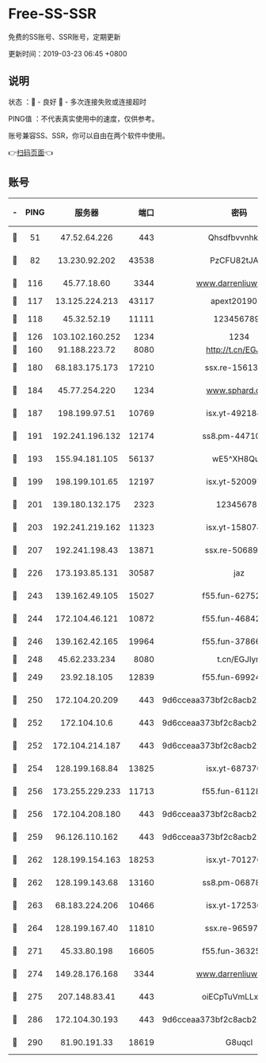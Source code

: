 # Free-SS-SSR

免费的SS账号、SSR账号，定期更新

更新时间：2019-03-23 06:45 +0800

## 说明

状态     ：🙂 - 良好 🙁 - 多次连接失败或连接超时

PING值   ：不代表真实使用中的速度，仅供参考。

账号兼容SS、SSR，你可以自由在两个软件中使用。

👉[扫码页面](https://liesauer.github.io/Free-SS-SSR/)👈

## 账号

|-|PING|服务器|端口|密码|加密方式|区域|
|:----:|:----:|:-----:|-----:|:----:|:----:|:----:|
|🙂|51|47.52.64.226|443|Qhsdfbvvnhkm1|aes-256-cfb|HK|
|🙂|82|13.230.92.202|43538|PzCFU82tJAdZ|aes-256-cfb|JP|
|🙂|116|45.77.18.60|3344|www.darrenliuwei.com|aes-256-cfb|JP|
|🙂|117|13.125.224.213|43117|apext2019005|chacha20|KR|
|🙂|118|45.32.52.19|11111|1234567890|aes-256-cfb|JP|
|🙂|126|103.102.160.252|1234|1234|rc4-md5|JP|
|🙂|160|91.188.223.72|8080|http://t.cn/EGJIyrl|rc4-md5|RU|
|🙂|180|68.183.175.173|17210|ssx.re-15613310|aes-256-cfb|US|
|🙂|184|45.77.254.220|1234|www.sphard.com|aes-256-cfb|SG|
|🙂|187|198.199.97.51|10769|isx.yt-49218470|aes-256-cfb|US|
|🙂|191|192.241.196.132|12174|ss8.pm-44710884|aes-256-cfb|US|
|🙂|193|155.94.181.105|56137|wE5^XH8Quw|aes-256-cfb|US|
|🙂|199|198.199.101.65|12197|isx.yt-52009789|aes-256-cfb|US|
|🙂|201|139.180.132.175|2323|123456789|aes-256-cfb|SG|
|🙂|203|192.241.219.162|11323|isx.yt-15807466|aes-256-cfb|US|
|🙂|207|192.241.198.43|13871|ssx.re-50689980|aes-256-cfb|US|
|🙂|226|173.193.85.131|30587|jaz|aes-256-cfb|US|
|🙂|243|139.162.49.105|15027|f55.fun-62752281|aes-256-cfb|SG|
|🙂|244|172.104.46.121|10872|f55.fun-46842555|aes-256-cfb|SG|
|🙂|246|139.162.42.165|19964|f55.fun-37866369|aes-256-cfb|SG|
|🙂|248|45.62.233.234|8080|t.cn/EGJIyrl|rc4-md5|CA|
|🙂|249|23.92.18.105|12839|f55.fun-69924830|aes-256-cfb|US|
|🙂|250|172.104.20.209|443|9d6cceaa373bf2c8acb22e60b6a58be6|aes-256-cfb|US|
|🙂|252|172.104.10.6|443|9d6cceaa373bf2c8acb22e60b6a58be6|aes-256-cfb|US|
|🙂|252|172.104.214.187|443|9d6cceaa373bf2c8acb22e60b6a58be6|aes-256-cfb|US|
|🙂|254|128.199.168.84|13825|isx.yt-68737074|aes-256-cfb|SG|
|🙂|256|173.255.229.233|11713|f55.fun-61128834|aes-256-cfb|US|
|🙂|256|172.104.208.180|443|9d6cceaa373bf2c8acb22e60b6a58be6|aes-256-cfb|US|
|🙂|259|96.126.110.162|443|9d6cceaa373bf2c8acb22e60b6a58be6|aes-256-cfb|US|
|🙂|262|128.199.154.163|18253|isx.yt-70127689|aes-256-cfb|SG|
|🙂|262|128.199.143.68|13160|ss8.pm-06878602|aes-256-cfb|SG|
|🙂|263|68.183.224.206|10466|isx.yt-17253007|aes-256-cfb|SG|
|🙂|264|128.199.167.40|11810|ssx.re-96597838|aes-256-cfb|SG|
|🙂|271|45.33.80.198|16605|f55.fun-36325930|aes-256-cfb|US|
|🙂|274|149.28.176.168|3344|www.darrenliuwei.com|aes-256-cfb|AU|
|🙂|275|207.148.83.41|443|oiECpTuVmLLxk4Ts|aes-256-cfb|AU|
|🙂|286|172.104.30.193|443|9d6cceaa373bf2c8acb22e60b6a58be6|aes-256-cfb|US|
|🙂|290|81.90.191.33|18619|G8uqcl|aes-256-cfb|US|

